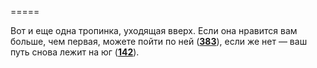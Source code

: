 =====

Вот и еще одна тропинка, уходящая вверх. Если она нравится вам больше, чем первая, можете пойти по ней ([**383**](#n_383)), если же нет — ваш путь снова лежит на юг ([**142**](#n_142)).

